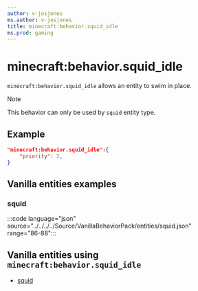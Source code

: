```yaml
---
author: v-josjones
ms.author: v-josjones
title: minecraft:behavior.squid_idle
ms.prod: gaming
---
```


# minecraft:behavior.squid_idle

`minecraft:behavior.squid_idle` allows an entity to swim in place.

> [!NOTE]
> This behavior can only be used by `squid` entity type.

## Example

```json
"minecraft:behavior.squid_idle":{
    "priority": 2,
}
```

## Vanilla entities examples

### squid

:::code language="json" source="../../../../Source/VanillaBehaviorPack/entities/squid.json" range="86-88":::

## Vanilla entities using `minecraft:behavior.squid_idle`

- [squid](../../../../Source/VanillaBehaviorPack_Snippets/entities/squid.md)
